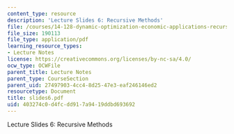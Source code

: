 ```yaml
---
content_type: resource
description: 'Lecture Slides 6: Recursive Methods'
file: /courses/14-128-dynamic-optimization-economic-applications-recursive-methods-spring-2003/403274c0d4fcdd917a9419ddbd693692_slides6.pdf
file_size: 190113
file_type: application/pdf
learning_resource_types:
- Lecture Notes
license: https://creativecommons.org/licenses/by-nc-sa/4.0/
ocw_type: OCWFile
parent_title: Lecture Notes
parent_type: CourseSection
parent_uid: 27497903-4cc4-8d25-47e3-eaf246146ed2
resourcetype: Document
title: slides6.pdf
uid: 403274c0-d4fc-dd91-7a94-19ddbd693692
---
```

Lecture Slides 6: Recursive Methods